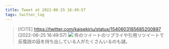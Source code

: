 ```yaml
---
title: Tweet at 2022-06-25 16:49:57
tags: twitter_log
---
```


> [!CITE] https://twitter.com/kaisekiriu/status/1540603185685200897 (2022-06-25 16:49:57)
> ![](https://twitter.com/kaisekiriu/status/1540603185685200897)
> 件のツイートのリプライや引用リツイートで反復説の話を持ち出している人がたくさんいるのも謎。
